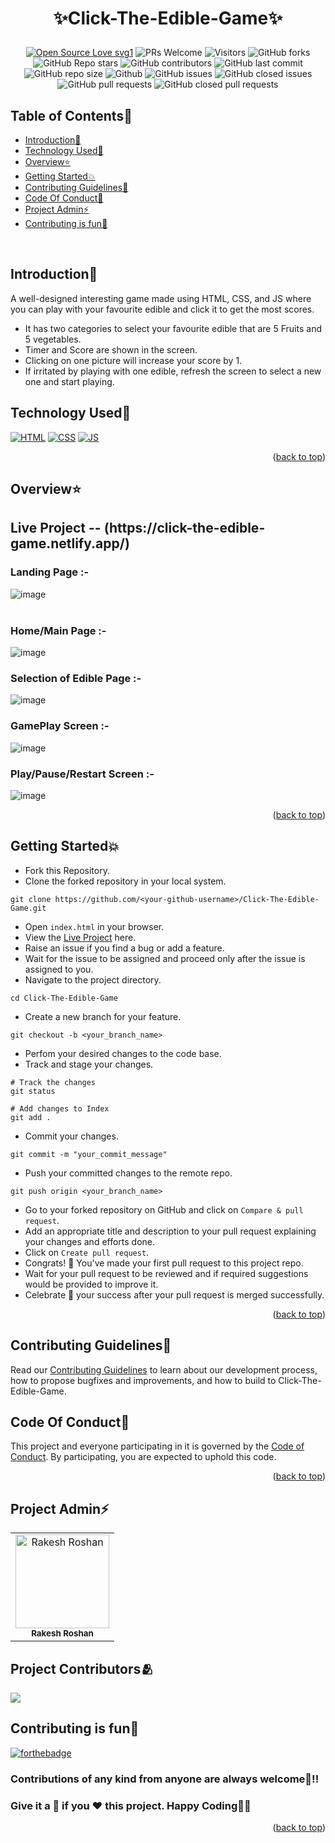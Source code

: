 # <p align="center">✨Click-The-Edible-Game✨</p>
<!-------------------------------------------------------------------------------------------------------------------------------------->
 <div align="center">
 <p>

[![Open Source Love svg1](https://badges.frapsoft.com/os/v1/open-source.svg?v=103)](https://github.com/ellerbrock/open-source-badges/)
![PRs Welcome](https://img.shields.io/badge/PRs-welcome-brightgreen.svg?style=flat)
![Visitors](https://api.visitorbadge.io/api/visitors?path=Rakesh9100%2FClick-The-Edible-Game%20&countColor=%23263759&style=flat)
![GitHub forks](https://img.shields.io/github/forks/Rakesh9100/Click-The-Edible-Game)
![GitHub Repo stars](https://img.shields.io/github/stars/Rakesh9100/Click-The-Edible-Game)
![GitHub contributors](https://img.shields.io/github/contributors/Rakesh9100/Click-The-Edible-Game)
![GitHub last commit](https://img.shields.io/github/last-commit/Rakesh9100/Click-The-Edible-Game)
![GitHub repo size](https://img.shields.io/github/repo-size/Rakesh9100/Click-The-Edible-Game)
![Github](https://img.shields.io/github/license/Rakesh9100/Click-The-Edible-Game)
![GitHub issues](https://img.shields.io/github/issues/Rakesh9100/Click-The-Edible-Game)
![GitHub closed issues](https://img.shields.io/github/issues-closed-raw/Rakesh9100/Click-The-Edible-Game)
![GitHub pull requests](https://img.shields.io/github/issues-pr/Rakesh9100/Click-The-Edible-Game)
![GitHub closed pull requests](https://img.shields.io/github/issues-pr-closed/Rakesh9100/Click-The-Edible-Game)
 </p>
 </div>

<!-- --------------------------------------------------------------------------------------------------------------------------------------------------------- -->

<div id="top"></div>

<h2>Table of Contents🧾</h2>

- [Introduction📌](#introduction)
- [Technology Used🚀](#technology-used)
- [Overview⭐](#overview)
- [Getting Started💥](#getting-started)
- [Contributing Guidelines📑](#contributing-guidelines)
- [Code Of Conduct📑](#code-of-conduct)
- [Project Admin⚡](#project-admin)
- [Contributing is fun🧡](#contributing-is-fun)
<br>

<!-- --------------------------------------------------------------------------------------------------------------------------------------------------------- -->

<h2>Introduction📌</h2>

A well-designed interesting game made using HTML, CSS, and JS where you can play with your favourite edible and click it to get the most scores.
- It has two categories to select your favourite edible that are 5 Fruits and 5 vegetables.
- Timer and Score are shown in the screen.
- Clicking on one picture will increase your score by 1.
- If irritated by playing with one edible, refresh the screen to select a new one and start playing.

<!-- --------------------------------------------------------------------------------------------------------------------------------------------------------- -->

<h2>Technology Used🚀</h2>

<p>
  <a href="https://www.w3schools.com/html/"> <img src="https://img.icons8.com/color/70/000000/html-5--v1.png" alt="HTML" /></a>
  <a href="https://www.w3schools.com/css/"> <img src="https://img.icons8.com/color/70/000000/css3.png" alt="CSS" /></a>
  <a href="https://www.w3schools.com/js/"><img src="https://img.icons8.com/color/70/000000/javascript--v1.png" alt="JS" /></a>
</p>
<p align="right">(<a href="#top">back to top</a>)</p>

<!-- --------------------------------------------------------------------------------------------------------------------------------------------------------- -->

<h2>Overview⭐</h2>

<h2>Live Project -- (https://click-the-edible-game.netlify.app/)</h2>     

<h3>Landing Page :-</h3>

![image](https://user-images.githubusercontent.com/73993775/222927583-ebb9ddf2-df0c-44e2-8c28-003166b0ca4a.png)<br><br>
<h3>Home/Main Page :-</h3>

![image](https://user-images.githubusercontent.com/73993775/222927601-cabf1aa2-114a-4779-a3b2-52e9c2c95c9c.png)<br>
<h3>Selection of Edible Page :-</h3>

![image](https://user-images.githubusercontent.com/73993775/222927612-35a30d46-059a-49ac-83fc-84f5e8b1bd5e.png)<br>
<h3>GamePlay Screen :-</h3>

![image](https://user-images.githubusercontent.com/73993775/222927641-0df09567-7239-4559-94ff-204953d586a6.png)<br>
<h3>Play/Pause/Restart Screen :-</h3>

![image](https://user-images.githubusercontent.com/73993775/222927660-01a3a289-a20e-4568-be74-c9f594e1104e.png)<br>
<p align="right">(<a href="#top">back to top</a>)</p>


<!-- --------------------------------------------------------------------------------------------------------------------------------------------------------- -->

<h2>Getting Started💥</h2>

- Fork this Repository.
- Clone the forked repository in your local system.
```
git clone https://github.com/<your-github-username>/Click-The-Edible-Game.git
```
- Open `index.html` in your browser.
- View the [Live Project](https://click-the-edible-game.netlify.app/) here.
- Raise an issue if you find a bug or add a feature.
- Wait for the issue to be assigned and proceed only after the issue is assigned to you.
- Navigate to the project directory.
```
cd Click-The-Edible-Game
```
- Create a new branch for your feature.
```
git checkout -b <your_branch_name>
```
- Perfom your desired changes to the code base.
- Track and stage your changes.
```
# Track the changes
git status

# Add changes to Index
git add .
```
- Commit your changes.
```
git commit -m "your_commit_message"
```
- Push your committed changes to the remote repo.
```
git push origin <your_branch_name>
```
- Go to your forked repository on GitHub and click on `Compare & pull request`.
- Add an appropriate title and description to your pull request explaining your changes and efforts done.
- Click on `Create pull request`.
- Congrats! 🥳 You've made your first pull request to this project repo.
- Wait for your pull request to be reviewed and if required suggestions would be provided to improve it.
- Celebrate 🥳 your success after your pull request is merged successfully.
<p align="right">(<a href="#top">back to top</a>)</p>

<!-- --------------------------------------------------------------------------------------------------------------------------------------------------------- -->

<h2>Contributing Guidelines📑</h2>

Read our [Contributing Guidelines](https://github.com/Rakesh9100/Click-The-Edible-Game/blob/main/.github/CONTRIBUTING_GUIDELINES.md) to learn about our development process, how to propose bugfixes and improvements, and how to build to Click-The-Edible-Game.

<!-- --------------------------------------------------------------------------------------------------------------------------------------------------------- -->

<h2>Code Of Conduct📑</h2>

This project and everyone participating in it is governed by the [Code of Conduct](https://github.com/Rakesh9100/Click-The-Edible-Game/blob/main/.github/CODE_OF_CONDUCT.md). By participating, you are expected to uphold this code.
<p align="right">(<a href="#top">back to top</a>)</p>

<!-- --------------------------------------------------------------------------------------------------------------------------------------------------------- -->

<h2>Project Admin⚡</h2>

<table>
<tr>
<td align="center">
<a href="https://github.com/Rakesh9100/"><img src="https://avatars.githubusercontent.com/u/73993775?v=4" height="150px" width="150px" alt="Rakesh Roshan"></a><br><sub><b>Rakesh Roshan</b></sub>
</td>
</tr>
</table>

<!-- --------------------------------------------------------------------------------------------------------------------------------------------------------- -->

<h2>Project Contributors🫂</h2>

<a href="https://github.com/rakesh9100/click-the-edible-game/graphs/contributors">
  <img src="https://contrib.rocks/image?repo=rakesh9100/click-the-edible-game" />
</a>

<!-- --------------------------------------------------------------------------------------------------------------------------------------------------------- -->

<h2>Contributing is fun🧡</h2>

[![forthebadge](https://forthebadge.com/images/badges/built-with-love.svg)](https://forthebadge.com)
<h3>Contributions of any kind from anyone are always welcome🌟!!</h3>
<h3>Give it a 🌟 if you ❤ this project. Happy Coding👨‍💻</h3>
<p align="right">(<a href="#top">back to top</a>)</p>
